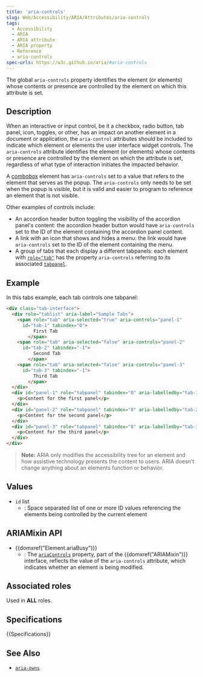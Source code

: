 ```yaml
---
title: 'aria-controls'
slug: Web/Accessibility/ARIA/Attributes/aria-controls
tags: 
  - Accessibility
  - ARIA
  - ARIA attribute
  - ARIA property
  - Reference
  - aria-controls
spec-urls: https://w3c.github.io/aria/#aria-controls
---
```


The global `aria-controls` property identifies the element (or elements) whose contents or presence are controlled by the element on which this attribute is set.

## Description

When an interactive or input control, be it a checkbox, radio button, tab panel, icon, toggles, or other, has an impact on another element in a document or application, the `aria-control` attributes should be included to indicate which element or elements the user interface widget controls. The `aria-controls` attribute identifies the element (or elements) whose contents or presence are controlled by the element on which the attribute is set, regardless of what type of interaction initiates the impacted behavior.

A [combobox](/en-US/docs/Web/Accessibility/ARIA/Roles/Combobox_role) element has `aria-controls` set to a value that refers to the element that serves as the popup. The `aria-controls` only needs to be set when the popup is visible, but it is valid and easier to program to reference an element that is not visible.

Other examples of controls include:

- An accordion header button toggling the visibility of the accordion panel's content: the accordion header button would have `aria-controls` set to the ID of the element containing the accordion panel content.
- A link with an icon that shows and hides a menu: the link would have `aria-controls` set to the ID of the element containing the menu.
- A group of tabs that each display a different tabpanels: each element with [`role="tab"`](/en-US/docs/Web/Accessibility/ARIA/Roles/Tab_role) has the property `aria-controls` referring to its associated [`tabpanel`](/en-US/docs/Web/Accessibility/ARIA/Roles/Tabpanel_role).

## Example

In this tabs example, each tab controls one tabpanel:

```html
<div class="tab-interface">
  <div role="tablist" aria-label="Sample Tabs">
    <span role="tab" aria-selected="true" aria-controls="panel-1" 
      id="tab-1" tabindex="0">
          First Tab
        </span>
    <span role="tab" aria-selected="false" aria-controls="panel-2" 
      id="tab-2" tabindex="-1">
          Second Tab
        </span>
    <span role="tab" aria-selected="false" aria-controls="panel-3" 
      id="tab-3" tabindex="-1">
          Third Tab
        </span>
  </div>
  <div id="panel-1" role="tabpanel" tabindex="0" aria-labelledby="tab-1">
    <p>Content for the first panel</p>
  </div>
  <div id="panel-2" role="tabpanel" tabindex="0" aria-labelledby="tab-2" hidden>
    <p>Content for the second panel</p>
  </div>
  <div id="panel-3" role="tabpanel" tabindex="0" aria-labelledby="tab-3" hidden>
    <p>Content for the third panel</p>
  </div>
</div>
```

> **Note:** ARIA only modifies the accessibility tree for an element and how assistive technology presents the content to users. ARIA doesn't change anything about an elements function or behavior.

## Values

- `id` list
  - : Space separated list of one or more ID values referencing the elements being controlled by the current element

## ARIAMixin API

- {{domxref("Element.ariaBusy")}}
  - : The  [`ariaControls`](/en-US/docs/Web/API/Element/ariaBusy) property, part of the {{domxref("ARIAMixin")}} interface, reflects the value of the `aria-controls` attribute, which indicates whether an element is being modified.

## Associated roles

Used in **ALL** roles.

## Specifications

{{Specifications}}

## See Also

- [`aria-owns`](/en-US/docs/Web/Accessibility/ARIA/Attributes/aria-owns)
